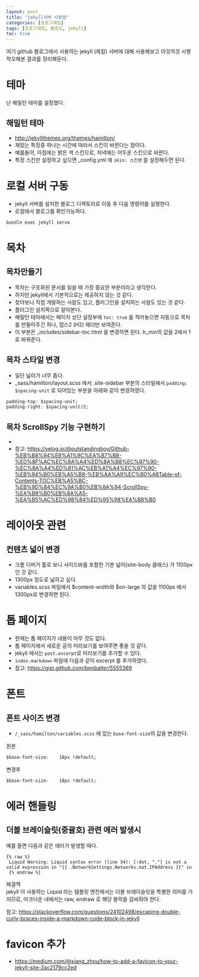```yaml
---
layout: post
title: "jekyll서버 사용법"
categories: [프로그래밍]
tags: [프로그래밍, 블로깅, jekyll]
toc: true
---
```


여기 github 블로그에서 사용하는 jekyll (제킬) 서버에 대해 사용해보고 이것저것 시행착오해본 결과를 정리해둔다. 

# 테마 
난 해밀턴 테마를 설정했다. 

## 해밀턴 테마
- http://jekyllthemes.org/themes/hamilton/
- 재밌는 특징중 하나는 시간에 따라서 스킨이 바뀐다는 점이다.
- 예를들어, 아침에는 밝은 색 스킨으로, 저녁에는 어두운 스킨으로 바뀐다. 
- 특정 스킨만 설정하고 싶으면 _config.yml 에 `skin: 스킨명` 을 설정해두면 된다. 

# 로컬 서버 구동
- jekyll 서버를 설치한 블로그 디렉토리로 이동 후 다음 명령어를 실행한다. 
- 로컬에서 블로그를 확인가능하다. 

```sh
bundle exec jekyll serve
```

# 목차
## 목차만들기
- 목차는 구조화된 문서를 읽을 때 가장 중요한 부분이라고 생각한다. 
- 하지만 jekyll에서 기본적으로는 제공하지 않는 것 같다. 
- 찾아보니 직접 개발하는 사람도 있고, 플러그인을 설치하는 사람도 있는 것 같다. 
- 플러그인 설치쪽으로 알아본다. 
- 해밀턴 테마에서는 페이지 상단 설정부에 `toc: true` 를 적어놓으면 자동으로 목차를 만들어주긴 하나, 뎁스2 (H2) 헤더만 보여준다. 
- 이 부분은 _includes/sidebar-toc.html 을 변경하면 된다. h_min의 값을 2에서 1로 바꿔준다. 

## 목차 스타일 변경
- 일단 넓이가 너무 좁다. 
- _sass/hamilton/layout.scss 에서 .site-sidebar 부분의 스타일에서 `padding: $spacing-unit` 로 되어있는 부분을  아래와 같이 변경하였다. 

```css
padding-top: $spacing-unit;
padding-right: $spacing-unit/2;
```

## 목차 ScrollSpy 기능 구현하기 
- 
- 참고: https://velog.io/@outstandingboy/Github-%EB%B8%94%EB%A1%9C%EA%B7%B8-%ED%8F%AC%EC%8A%A4%ED%8A%B8%EC%97%90-%EC%8A%A4%ED%81%AC%EB%A1%A4%EC%97%90-%EB%94%B0%EB%A5%B8-%EB%AA%A9%EC%B0%A8Table-of-Contents-TOC%EB%A5%BC-%EB%9D%84%EC%9A%B0%EB%8A%94-ScrollSpy-%EA%B8%B0%EB%8A%A5-%EA%B5%AC%ED%98%84%ED%95%98%EA%B8%B0

# 레이아웃 관련 
## 컨텐츠 넓이 변경 
- 크롬 디버거 툴로 보니 사이드바를 포함한 기본 넓이(site-body 클래스) 가 1100px 인 것 같다. 
- 1300px 정도로 넓히고 싶다. 
- variables.scss 파일에서 $content-width와 $on-large 의 값을 1100px 에서 1300px로 변경하면 된다. 


# 톱 페이지 
- 현재는 톱 페이지가 내용이 아무 것도 없다. 
- 톱 페이지에서 새로운 글의 미리보기를 보여주면 좋을 것 같다. 
- jekyll 에서는 `post.excerpt`로 미리보기를 추가할 수 있다. 
- `index.markdown` 파일에 다음과 같이 excerpt 를 추가하였다. 
- 참고: https://gist.github.com/benbalter/5555369

# 폰트 
## 폰트 사이즈 변경
- `/_sass/hamilton/variables.scss` 에 있는 `base-font-size`의 값을 변경한다. 

원본 
```css
$base-font-size:    18px !default;
```

변경후
```css
$base-font-size:    18px !default;
```

# 에러 핸들링 
## 더블 브레이슬릿(중괄호) 관련 에러 발생시 
예를 들면 다음과 같은 에러가 발생할 때다. 

```
{% raw %}
 Liquid Warning: Liquid syntax error (line 34): [:dot, "."] is not a valid expression in "{{ .NetworkSettings.Networks.nat.IPAddress }}" in
 {% endraw %}
```

해결책  
jekyll 이 사용하는 Liquid 라는 템플릿 엔진에서는 더블 브레이슬릿을 특별한 의미를 가지므로, 마크다운 내에서는 raw, endraw 로 해당 블락을 감싸줘야 한다. 

참고: https://stackoverflow.com/questions/24102498/escaping-double-curly-braces-inside-a-markdown-code-block-in-jekyll

# favicon 추가 

- https://medium.com/@xiang_zhou/how-to-add-a-favicon-to-your-jekyll-site-2ac2179cc2ed